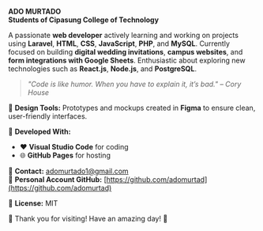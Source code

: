 **ADO MURTADO**  
**Students of Cipasung College of Technology**

A passionate **web developer** actively learning and working on projects using **Laravel**, **HTML**, **CSS**, **JavaScript**, **PHP**, and **MySQL**. Currently focused on building **digital wedding invitations**, **campus websites**, and **form integrations with Google Sheets**. Enthusiastic about exploring new technologies such as **React.js**, **Node.js**, and **PostgreSQL**.  

> _"Code is like humor. When you have to explain it, it’s bad." – Cory House_

🎨 **Design Tools:** Prototypes and mockups created in **Figma** to ensure clean, user-friendly interfaces.  

🚀 **Developed With:**  
- ❤️ **Visual Studio Code** for coding  
- 🌐 **GitHub Pages** for hosting  

📧 **Contact:** [adomurtado1@gmail.com](mailto:adomurtado1@gmail.com)  
🌟 **Personal Account GitHub:** [https://github.com/adomurtad](https://github.com/adomurtad)  

📄 **License:** MIT  

🎉 Thank you for visiting! Have an amazing day! 🌟  
